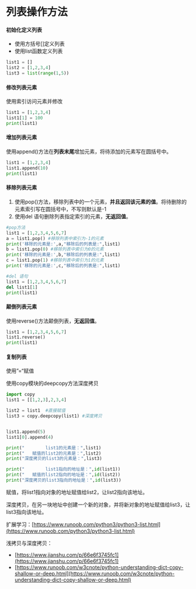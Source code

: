 # 列表操作方法

#### **初始化定义列表**

* 使用方括号\[\]定义列表
* 使用list函数定义列表

```python
list1 = []
list2 = [1,2,3,4]
list3 = list(range(1,5))
```

#### **修改列表元素**

使用索引访问元素并修改

```python
list1 = [1,2,3,4]
list1[1] = 100
print(list1)
```

#### **增加列表元素**

使用append\(\)方法在**列表末尾**增加元素，将待添加的元素写在圆括号中。

```python
list1 = [1,2,3,4]
list1.append(10)
print(list1)
```

#### **移除列表元素**

1. 使用pop\(\)方法，移除列表中的一个元素，**并且返回该元素的值**。将待删除的元素索引写在圆括号中，不写则默认是-1
2. 使用del 语句删除列表指定索引的元素，**无返回值**。

```python
#pop方法
list1 = [1,2,3,4,5,6,7]
a = list1.pop() #移除列表中索引为-1的元素
print('移除的元素是:',a,"移除后的列表是:",list1)
b = list1.pop(0) #移除列表中索引为0的元素
print('移除的元素是:',b,"移除后的列表是:",list1)
c = list1.pop(1) #移除列表中索引为1的元素
print('移除的元素是:',c,"移除后的列表是:",list1)
```

```python
#del 语句
list1 = [1,2,3,4,5,6,7]
del list1[1]
print(list1)
```

#### 颠倒列表元素

使用reverse\(\)方法颠倒列表，**无返回值**。

```python
list1 = [1,2,3,4,5,6,7]
list1.reverse()
print(list1)
```

#### 复制列表

使用”=“赋值

使用copy模块的deepcopy方法深度拷贝

```python
import copy
list1 = [[1,2,3],2,3,4]

list2 = list1  #直接赋值
list3 = copy.deepcopy(list1) #深度拷贝


list1.append(5)
list1[0].append(4)

print("        list1的元素是：",list1)
print("   赋值的list2的元素是：",list2)
print("深度拷贝的list3的元素是：",list3)

print("        list1指向的地址是：",id(list1))
print("   赋值的list2指向的地址是：",id(list2))
print("深度拷贝的list3指向的地址是：",id(list3))
```

赋值，将list1指向对象的地址赋值给list2，让list2指向该地址。

深度拷贝，在另一块地址中创建一个新的对象，并将新对象的地址赋值给list3，让list3指向该地址。



扩展学习：[https://www.runoob.com/python3/python3-list.html](https://www.runoob.com/python3/python3-list.html)

浅拷贝与深度拷贝：

* [https://www.jianshu.com/p/66e6f3745fc1](https://www.jianshu.com/p/66e6f3745fc1)
* [https://www.runoob.com/w3cnote/python-understanding-dict-copy-shallow-or-deep.html](https://www.runoob.com/w3cnote/python-understanding-dict-copy-shallow-or-deep.html)

